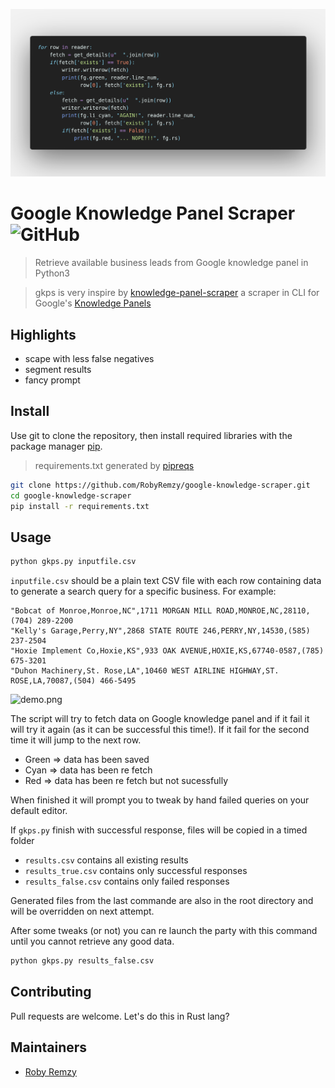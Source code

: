 ![code.png](https://raw.githubusercontent.com/RobyRemzy/google-knowledge-scraper/master/code.png)

# Google Knowledge Panel Scraper ![GitHub][li-badge]

> Retrieve available business leads from Google knowledge panel in Python3

>gkps is very inspire by [knowledge-panel-scraper](https://github.com/jnovak98/knowledge-panel-scraper) a scraper in CLI for Google's [Knowledge Panels](https://support.google.com/knowledgepanel/answer/9163198) 

## Highlights
  - scape with less false negatives
 - segment results
 - fancy prompt

## Install

Use git to clone the repository, then install required libraries with the package manager [pip](https://pip.pypa.io/en/stable/).
>requirements.txt generated by [pipreqs](https://github.com/bndr/pipreqs)

```bash
git clone https://github.com/RobyRemzy/google-knowledge-scraper.git
cd google-knowledge-scraper
pip install -r requirements.txt
```

## Usage
```bash
python gkps.py inputfile.csv
```

`inputfile.csv` should be a plain text CSV file with each row containing data to generate a search query for a specific business.
For example:
```csv
"Bobcat of Monroe,Monroe,NC",1711 MORGAN MILL ROAD,MONROE,NC,28110,(704) 289-2200
"Kelly's Garage,Perry,NY",2868 STATE ROUTE 246,PERRY,NY,14530,(585) 237-2504
"Hoxie Implement Co,Hoxie,KS",933 OAK AVENUE,HOXIE,KS,67740-0587,(785) 675-3201
"Duhon Machinery,St. Rose,LA",10460 WEST AIRLINE HIGHWAY,ST. ROSE,LA,70087,(504) 466-5495
```

![demo.png](https://i.ibb.co/KX1SYz8/Screenshot-from-2019-12-22-09-47-03.png)

The script will try to fetch data on Google knowledge panel and if it fail it will try it again (as it can be successful this time!). If it fail for the second time it will jump to the next row.
  -  Green => data has been saved
  -  Cyan => data has been re fetch
  -  Red => data has been re fetch but not sucessfully

When finished it will prompt you to tweak by hand failed queries on your default editor.

If `gkps.py` finish with successful response, files will be copied in a timed folder 
  - `results.csv` contains all existing results
  - `results_true.csv` contains only successful responses
  - `results_false.csv` contains only failed responses

Generated files from the last commande are also in the root directory and will be overridden on next attempt.

After some tweaks (or not) you can re launch the party with this command until you cannot retrieve any good data.

```bash
python gkps.py results_false.csv
```

## Contributing
Pull requests are welcome.
Let's do this in Rust lang?


## Maintainers

- [Roby Remzy][me]


[me]: https://github.com/RobyRemzy
[li-badge]: https://img.shields.io/github/license/RobyRemzy/google-knowledge-scraper